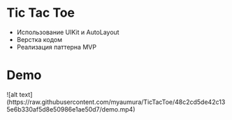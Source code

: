 <h1>Tic Tac Toe</h1>

- Использование UIKit и AutoLayout
- Верстка кодом
- Реализация паттерна MVP

<h1>Demo</h1>
![alt text](https://raw.githubusercontent.com/myaumura/TicTacToe/48c2cd5de42c135e6b330af5d8e50986e1ae50d7/demo.mp4)
